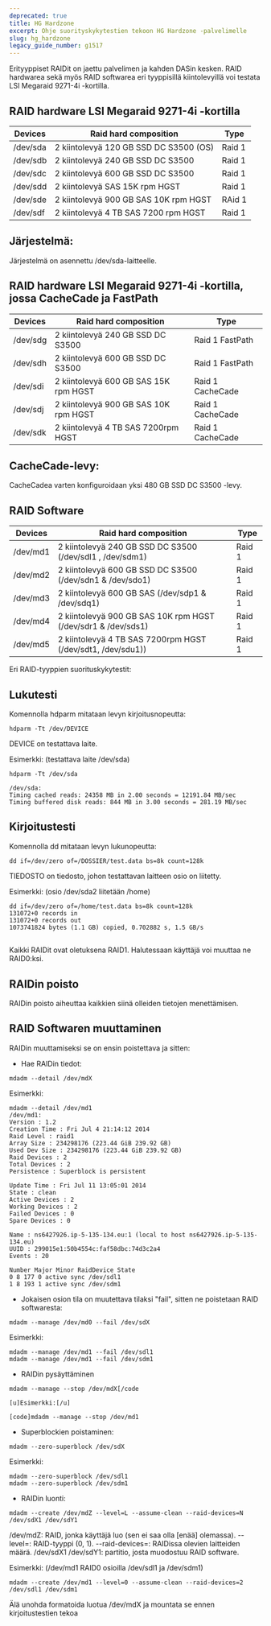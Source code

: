 ```yaml
---
deprecated: true
title: HG Hardzone
excerpt: Ohje suorityskykytestien tekoon HG Hardzone -palvelimelle
slug: hg_hardzone
legacy_guide_number: g1517
---
```


Erityyppiset RAIDit on jaettu palvelimen ja kahden DASin kesken. RAID hardwarea sekä myös RAID softwarea eri tyyppisillä kiintolevyillä voi testata LSI Megaraid 9271-4i -kortilla.

## RAID hardware LSI Megaraid 9271-4i -kortilla
|Devices|Raid hard composition|Type|
|---|---|---|
|/dev/sda|2 kiintolevyä 120 GB SSD DC S3500 (OS)|Raid 1|
|/dev/sdb|2 kiintolevyä 240 GB SSD DC S3500|Raid 1|
|/dev/sdc|2 kiintolevyä 600 GB SSD DC S3500|Raid 1|
|/dev/sdd|2 kiintolevyä SAS 15K rpm HGST|Raid 1|
|/dev/sde|2 kiintolevyä 900 GB SAS 10K rpm HGST|RAid 1|
|/dev/sdf|2 kiintolevyä 4 TB SAS 7200 rpm HGST|Raid 1|



## Järjestelmä:
Järjestelmä on asennettu /dev/sda-laitteelle.


## RAID hardware LSI Megaraid 9271-4i -kortilla, jossa CacheCade ja FastPath
|Devices|Raid hard composition|Type|
|---|---|---|
|/dev/sdg|2 kiintolevyä 240 GB SSD DC S3500|Raid 1 FastPath|
|/dev/sdh|2 kiintolevyä 600 GB SSD DC S3500|Raid 1 FastPath|
|/dev/sdi|2 kiintolevyä 600 GB SAS 15K rpm HGST|Raid 1 CacheCade|
|/dev/sdj|2 kiintolevyä 900 GB SAS 10K rpm HGST|Raid 1 CacheCade|
|/dev/sdk|2 kiintolevyä 4 TB SAS 7200rpm HGST|Raid 1 CacheCade|



## CacheCade-levy:
CacheCadea varten konfiguroidaan yksi 480 GB SSD DC S3500 -levy.


## RAID Software
|Devices|Raid hard composition|Type|
|---|---|---|
|/dev/md1|2 kiintolevyä 240 GB SSD DC S3500 (/dev/sdl1 , /dev/sdm1)|Raid 1|
|/dev/md2|2 kiintolevyä 600 GB SSD DC S3500 (/dev/sdn1 & /dev/sdo1)|Raid 1|
|/dev/md3|2 kiintolevyä 600 GB SAS (/dev/sdp1 & /dev/sdq1)|Raid 1|
|/dev/md4|2 kiintolevyä 900 GB SAS 10K rpm HGST (/dev/sdr1 & /dev/sds1)|Raid 1|
|/dev/md5|2 kiintolevyä 4 TB SAS 7200rpm HGST (/dev/sdt1, /dev/sdu1))|Raid 1|



Eri RAID-tyyppien suorituskykytestit:

## Lukutesti
Komennolla hdparm mitataan levyn kirjoitusnopeutta:


```
hdparm -Tt /dev/DEVICE
```


DEVICE on testattava laite.

Esimerkki: (testattava laite /dev/sda)


```
hdparm -Tt /dev/sda

/dev/sda:
Timing cached reads: 24358 MB in 2.00 seconds = 12191.84 MB/sec
Timing buffered disk reads: 844 MB in 3.00 seconds = 281.19 MB/sec
```




## Kirjoitustesti
Komennolla dd mitataan levyn lukunopeutta:


```
dd if=/dev/zero of=/DOSSIER/test.data bs=8k count=128k
```


TIEDOSTO on tiedosto, johon testattavan laitteen osio on liitetty.

Esimerkki: (osio /dev/sda2 liitetään /home)


```
dd if=/dev/zero of=/home/test.data bs=8k count=128k
131072+0 records in
131072+0 records out
1073741824 bytes (1.1 GB) copied, 0.702882 s, 1.5 GB/s
```




## 
Kaikki RAIDit ovat oletuksena RAID1. Halutessaan käyttäjä voi muuttaa ne RAID0:ksi.

## RAIDin poisto
RAIDin poisto aiheuttaa kaikkien siinä olleiden tietojen menettämisen.


## RAID Softwaren muuttaminen
RAIDin muuttamiseksi se on ensin poistettava ja sitten:


- Hae RAIDin tiedot:


```
mdadm --detail /dev/mdX
```


Esimerkki:


```
mdadm --detail /dev/md1
/dev/md1:
Version : 1.2
Creation Time : Fri Jul 4 21:14:12 2014
Raid Level : raid1
Array Size : 234298176 (223.44 GiB 239.92 GB)
Used Dev Size : 234298176 (223.44 GiB 239.92 GB)
Raid Devices : 2
Total Devices : 2
Persistence : Superblock is persistent

Update Time : Fri Jul 11 13:05:01 2014
State : clean
Active Devices : 2
Working Devices : 2
Failed Devices : 0
Spare Devices : 0

Name : ns6427926.ip-5-135-134.eu:1 (local to host ns6427926.ip-5-135-134.eu)
UUID : 299015e1:50b4554c:faf58dbc:74d3c2a4
Events : 20

Number Major Minor RaidDevice State
0 8 177 0 active sync /dev/sdl1
1 8 193 1 active sync /dev/sdm1
```


- Jokaisen osion tila on muutettava tilaksi "fail", sitten ne poistetaan RAID softwaresta:


```
mdadm --manage /dev/md0 --fail /dev/sdX
```


Esimerkki:


```
mdadm --manage /dev/md1 --fail /dev/sdl1
mdadm --manage /dev/md1 --fail /dev/sdm1
```


- RAIDin pysäyttäminen


```
mdadm --manage --stop /dev/mdX[/code

[u]Esimerkki:[/u]

[code]mdadm --manage --stop /dev/md1
```


- Superblockien poistaminen:


```
mdadm --zero-superblock /dev/sdX
```


Esimerkki:


```
mdadm --zero-superblock /dev/sdl1
mdadm --zero-superblock /dev/sdm1
```


- RAIDin luonti:


```
mdadm --create /dev/mdZ --level=L --assume-clean --raid-devices=N /dev/sdX1 /dev/sdY1
```


/dev/mdZ: RAID, jonka käyttäjä luo (sen ei saa olla [enää] olemassa).
--level=: RAID-tyyppi (0, 1).
--raid-devices=: RAIDissa olevien laitteiden määrä.
/dev/sdX1 /dev/sdY1: partitio, josta muodostuu RAID software.

Esimerkki: (/dev/md1 RAID0 osioilla /dev/sdl1 ja /dev/sdm1)


```
mdadm --create /dev/md1 --level=0 --assume-clean --raid-devices=2 /dev/sdl1 /dev/sdm1
```



Älä unohda formatoida luotua /dev/mdX ja mountata se ennen kirjoitustestien tekoa

